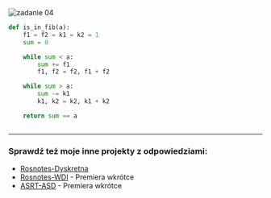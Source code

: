 <picture>
  <source srcset="../../srt/zbior_zadan/04.png" media="(prefers-color-scheme: light)">
  <source srcset="../../srt/zbior_zadan/black_04.png" media="(prefers-color-scheme: dark)">
  <img src="../../srt/zbior_zadan/black_04.png" alt="zadanie 04">
</picture>

```python
def is_in_fib(a):
    f1 = f2 = k1 = k2 = 1
    sum = 0

    while sum < a:
        sum += f1
        f1, f2 = f2, f1 + f2

    while sum > a:
        sum -= k1
        k1, k2 = k2, k1 + k2

    return sum == a



```

---
### Sprawdź też moje inne projekty z odpowiedziami:
- [Rosnotes-Dyskretna](https://github.com/kamilGie/Rosnotes-Dyskretna)
- [Rosnotes-WDI](https://github.com/kamilGie/Rosnotes-WDI) - Premiera wkrótce
- [ASRT-ASD](https://github.com/kamilGie/Rosnotes-Dyskretna) - Premiera wkrótce
